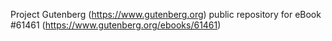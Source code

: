 Project Gutenberg (https://www.gutenberg.org) public repository for eBook #61461 (https://www.gutenberg.org/ebooks/61461)
